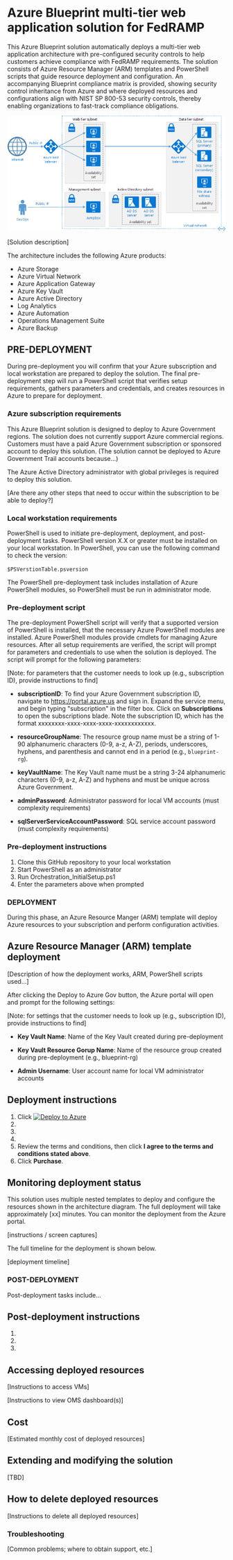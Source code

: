 # Azure Blueprint multi-tier web application solution for FedRAMP

This Azure Blueprint solution automatically deploys a multi-tier web application architecture with pre-configured security controls to help customers achieve compliance with FedRAMP requirements. The solution consists of Azure Resource Manager (ARM) templates and PowerShell scripts that guide resource deployment and configuration. An accompanying Blueprint compliance matrix is provided, showing security control inheritance from Azure and where deployed resources and configurations align with NIST SP 800-53 security controls, thereby enabling organizations to fast-track compliance obligations. 


![alt text](docs/n-tier-diagram.png?raw=true "Azure Blueprint FedRAMP three-tier web-based application compliance architecture")

[Solution description]

The architecture includes the following Azure products:
* Azure Storage
* Azure Virtual Network
* Azure Application Gateway
* Azure Key Vault
* Azure Active Directory
* Log Analytics
* Azure Automation
* Operations Management Suite
* Azure Backup

## PRE-DEPLOYMENT

During pre-deployment you will confirm that your Azure subscription and local workstation are prepared to deploy the solution. The final pre-deployment step will run a PowerShell script that verifies setup requirements, gathers parameters and credentials, and creates resources in Azure to prepare for deployment.

### Azure subscription requirements

This Azure Blueprint solution is designed to deploy to Azure Government regions. The solution does not currently support Azure commercial regions. Customers must have a paid Azure Government subscription or sponsored account to deploy this solution. (The solution cannot be deployed to Azure Government Trail accounts because…)

The Azure Active Directory administrator with global privileges is required to deploy this solution.

[Are there any other steps that need to occur within the subscription to be able to deploy?]

### Local workstation requirements

PowerShell is used to initiate pre-deployment, deployment, and post-deployment tasks. PowerShell version X.X or greater must be installed on your local workstation. In PowerShell, you can use the following command to check the version:

`$PSVerstionTable.psversion`

The PowerShell pre-deployment task includes installation of Azure PowerShell modules, so PowerShell must be run in administrator mode.

### Pre-deployment script

The pre-deployment PowerShell script will verify that a supported version of PowerShell is installed, that the necessary Azure PowerShell modules are installed. Azure PowerShell modules provide cmdlets for managing Azure resources. After all setup requirements are verified, the script will prompt for parameters and credentials to use when the solution is deployed. The script will prompt for the following parameters:

[Note: for parameters that the customer needs to look up (e.g., subscription ID), provide instructions to find]

* **subscriptionID**: To find your Azure Government subscription ID, navigate to https://portal.azure.us and sign in. Expand the service menu, and begin typing "subscription" in the filter box. Click on **Subscriptions** to open the subscriptions blade. Note the subscription ID, which has the format xxxxxxxx-xxxx-xxxx-xxxx-xxxxxxxxxxxx.

* **resourceGroupName**: The resource group name must be a string of 1-90 alphanumeric characters (0-9, a-z, A-Z), periods, underscores, hyphens, and parenthesis and cannot end in a period (e.g., `blueprint-rg`).

* **keyVaultName**: The Key Vault name must be a string 3-24 alphanumeric characters (0-9, a-z, A-Z) and hyphens and must be unique across Azure Government. 

* **adminPassword**: Administrator password for local VM accounts (must complexity requirements)

* **sqlServerServiceAccountPassword**: SQL service account password (must complexity requirements)

### Pre-deployment instructions

1. Clone this GitHub repository to your local workstation
2. Start PowerShell as an administrator
3. Run Orchestration_InitialSetup.ps1
4. Enter the parameters above when prompted

### DEPLOYMENT

During this phase, an Azure Resource Manger (ARM) template will deploy Azure resources to your subscription and perform configuration activities. 

## Azure Resource Manager (ARM) template deployment

[Description of how the deployment works, ARM, PowerShell scripts used...]

After clicking the Deploy to Azure Gov button, the Azure portal will open and prompt for the following settings:

[Note: for settings that the customer needs to look up (e.g., subscription ID), provide instructions to find]

* **Key Vault Name**: Name of the Key Vault created during pre-deployment

* **Key Vault Resource Gorup Name**: Name of the resource group created during pre-deployment (e.g., blueprint-rg)

* **Admin Username**: User account name for local VM administrator accounts

## Deployment instructions

1. Click [![Deploy to Azure](http://azuredeploy.net/deploybutton.svg)](https://portal.azure.us/#create/Microsoft.Template/uri/https%3A%2F%2Fraw.githubusercontent.com%2FAppliedIS%2Fazure-blueprint%2Fmaster%2Fazuredeploy.json)
2. 
3. 
4. 
5. Review the terms and conditions, then click **I agree to the terms and conditions stated above**.
6. Click **Purchase**.

## Monitoring deployment status

This solution uses multiple nested templates to deploy and configure the resources shown in the architecture diagram. The full deployment will take approximately [xx] minutes. You can monitor the deployment from the Azure portal. 

[instructions / screen captures]

The full timeline for the deployment is shown below.

[deployment timeline]

### POST-DEPLOYMENT

Post-deployment tasks include...

## Post-deployment instructions

1. 
2. 
3. 

## Accessing deployed resources

[Instructions to access VMs]

[Instructions to view OMS dashboard(s)]

## Cost

[Estimated monthly cost of deployed resources]

## Extending and modifying the solution

[TBD]

## How to delete deployed resources

[Instructions to delete all deployed resources]

### Troubleshooting

[Common problems; where to obtain support, etc.]
